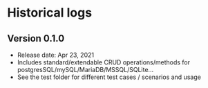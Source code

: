 # Historical logs

## Version 0.1.0
- Release date: Apr 23, 2021
- Includes standard/extendable CRUD operations/methods for postgresSQL/mySQL/MariaDB/MSSQL/SQLite...
- See the test folder for different test cases / scenarios and usage
